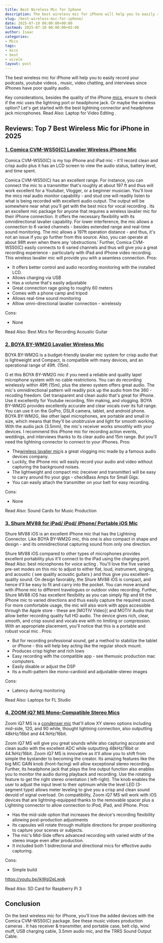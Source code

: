 ```yaml
---
title: Best Wireless Mic for Iphone
description: The best wireless mic for iPhone will help you to easily record your podcasts, youtube videos , music, video chatting, and interviews since iPhones have poor...
slug: /best-wireless-mic-for-iphone/
date: 2025-07-10 00:00:00+00:00
lastmod: 2025-07-10 00:00:00+03:00
author: Isaac
categories:
- Mics
tags:
- mics
- best
- wirele
layout: post
---
```

The best wireless mic for iPhone will help you to easily record your podcasts,
youtube videos
, music, video chatting, and interviews since iPhones have poor quality audio.

Key considerations, besides the quality of the iPhone [mics](https://pestpolicy.com/best-wireless-lavalier-mic-for-dslr/), ensure to check if the mic uses the lightning port or headphone jack.
Or maybe the wireless option? Let's get started with the best lightning connector and headphone jack microphones. Read Also:
Laptop for Video Editing
.
## Reviews: Top 7 Best Wireless Mic for iPhone in 2025
### [1. Comica CVM-WS50(C) Lavalier Wireless iPhone Mic](https://www.amazon.com/dp/B078JPPT3N/?tag=p-policy-20)
Comica CVM-WS50(C) is my top iPhone and iPad mic - it'll record clean and crisp audio plus it has an LCD screen to view the audio status, battery level, and time spent.

Comica CVM-WS50(C) has an excellent range. For instance, you can connect the mic to a transmitter that's roughly at about 197 ft and thus will work excellent for a Youtuber, Vlogger, or a beginner musician.
You'll love the mics real audio monitor capability - and stud one will readily listen to what is being recorded with excellent audio output. The output will be somewhere near what you'll get with the
best mics for vocal recording
.
Its an excellent mic package for anyone that requires a wireless lavalier mic for their iPhone connection. It offers the necessary flexibility with its omnidirectional lavalier capability.
For lower interference, the mic allows a connection to 6 varied channels - besides extended range and real-time sound monitoring.
The mic allows a 197ft operation distance - and thus, it's not an issue if you go further from this source. Also, you can operate at about 98ft even when there any 'obstructions.'
Further,
Comica CVM-WS50(C) easily connects to 6 varied channels and thus will give you a great recording experience - particularly with iPad and iPhone video recording. This wireless lavalier mic will provide you with a seamless connection.
Pros:
- It offers better control and audio recording monitoring with the installed LCD.
- Allows charging via USB
- Has a volume that's easily adjustable
- Great connection rage going to roughly 60 meters
- Comes with a phone camp and tripod
- Allows real-time sound monitoring
- Alllow omni-directional lavalier connection - wirelessly

Cons:
- None


Read Also:
Best Mics for Recording Acoustic Guitar
### [2. BOYA BY-WM2G Lavalier Wireless Mic](https://www.amazon.com/dp/B07GSWG9VH/?tag=p-policy-20)
BOYA BY-WM2G is a budget-friendly lavalier mic system for crisp audio that is lightweight and Compact, is compatible with many devices, and an operational range of 49ft. (15m).

G
et this BOYA BY-WM2G mic if you need a reliable and quality lapel microphone system with no cable restrictions. You can do recording wirelessly within
49ft (15m), plus the stereo system offers great audio.
The mic's omnidirectional pattern will readily pick up the audio from the 360 - recoding freedom. Get transparent and clean audio that's great for iPhone. Use it excellently for Youtube recording, film making, and vlogging.
BOYA BY-WM2G provides excellently accurate and clear vocals over its full range. You can use it on the GoPro, DSLR camera, tablet, and android phone.
BOYA BY-WM2G, like other lapel microphones, are portable and small in size, which means that they'll be unobtrusive and light for smooth working. With the audio jack (3.5mm), the mic's receiver works smoothly with your devices.
I recommend this iPhone mic for recording action events, weddings, and interviews thanks to its clear audio and 15m range. But you'll need the lightning connector to connect to your iPhones.
Pros:
- The[wireless lavalier mic](https://pestpolicy.com/best-wireless-lavalier-mic-for-dslr/)is a great vlogging mic made by a famous audio devices company.
- Luckily, the iPhone mic will easily record your audio and video without capturing the background noises.
- The lightweight and compact mic (receiver and transmitter) will be easy to carry around fro your gigs - checkBass Amps for Small Gigs.
- You can easily attach the transmitter on your belt for easy recording.

Cons:
- None



Read Also:
Sound Cards for Music Production
### [3. Shure MV88 for iPad/ iPod/ iPhone/ Portable iOS Mic](https://www.amazon.com/dp/B010W6W8OW/?tag=p-policy-20)
Shure MV88 iOS is an excellent iPhone mic that has the Lightning Connector. Like
BOYA BY-WM2G mic, this one is also compact in shape and design - and its omnidirectional capturing sound from only one direction.

Shure MV88 iOS compared to other
types of microphones
provides excellent portability plus it'll connect to the iPad using the charging port. Read Also:
best microphones for voice acting
.
You'll love the five varied pre-set modes on this mic to adjust to either flat, loud, instrument, singing, and acoustic (
see quality acoustic guitars
) and thus give you excellent-quality sound.
On design favorably, the Shure MV88 iOS is compact, and hence it'll be easy to fit and carry into the pocket. You can move around with iPhone mic to different travelogues or outdoor video recording.
Further, Shure MV88 iOS has excellent flexibility as you can simply flip and tilt the iPhone mic to varied directions and thus easily capture the required sound.
For more comfortable usage, the mic will also work with apps accessible through the Apple store - these are
[MOTIV Video](
and MOTIV Audio that allow better recording quality full HD audio.
The device gives rich, clear, smooth, and crisp sound and vocals eve with no limiting or compression. With an appropriate placement, you'll notice that this is a portable and
robust vocal mic
.
Pros:
- But for recording professional sound, get a method to stabilize the tablet or iPhone - this will help bey acting like the regular shock mount.
- Produces crisp higher and rich lows
- Easy recording with the compatible app - see themusic production mac computers.
- Easily disable or adjust the DSP
- Its a multi-pattern like mono-cardioid and adjustable-stereo images

Cons:
- Latency during monitoring

Read Also:
Laptops for FL Studio
### [4. ZOOM iQ7 MS Mono-Compatible Stereo Mics](https://www.amazon.com/dp/B00M6HX12E/?tag=p-policy-20)
Zoom iQ7 MS is a
[condenser mic](https://pestpolicy.com/best-condenser-mics-under-300/)
that'll allow XY stereo options including mid-side, 120, and 90 while, thought lightning connection, also outputting 48kHz/16bit and 44.1kHz/16bit.

Zoom iQ7 MS will give you great sounds while also capturing accurate and clean audio with the excellent ADC while outputting 48kHz/16bit or 44.1kHz/16bit.
Zoom iQ7 MS is innovative as it'll allow you to shift from simple the bystander to becoming the creator. Its amazing features like the big MIC GAIN knob (front-facing) will allow exceptional stereo recording.
Further, its headphone jack that plays the line output function also enables you to monitor the audio during playback and recording. Use the rotating feature to get the right stereo orientation ( left-right).
The knob enables the user to adjust the input level to their optimum while the level LED (3-segment type) allows meter leveling to give you a crisp and clean sound devoid of signal overload.
On compatibility,
Zoom iQ7 MS will work with iOS devices that are lightning-equipped thanks to the removable spacer plus a Lightning connector to allow connection to iPod, iPad, and iPhone.
Pros:
- Has the mid-side option that increases the device's recording flexibility allowing post-production adjustments
- Its capsules will rotate through multiple directions for proper positioning to capture your scenes or subjects.
- The mic's Mid-Side offers advanced recording with varied width of the stereo image even after production.
- It included both 1 bidirectional and directional mics for effective audio capturing.

Cons:
- Simple build

https://youtu.be/ikWgl2eLwqk

Read Also:
SD Card for Raspberry Pi 3
## Conclusion
On the best wireless mic for iPhone, you'll love the added devices with the
Comica CVM-WS50(C)
package. See these
music vidoes production cameras
.
It has receiver & transmitter, and portable case, belt clip, wind muff, USB charging cable, 3.5mm audio mic, and the TRRS Sound Output Cable.
